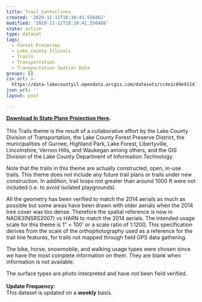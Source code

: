 ```yaml
---
title: Trail Centerlines
created: '2020-11-11T16:30:41.550462'
modified: '2020-11-11T16:30:41.550488'
state: active
type: dataset
tags:
  - Forest Preserves
  - Lake County Illinois
  - Trails
  - Transportation
  - Transportation Spatial Data
groups: []
csv_url: >-
  https://data-lakecountyil.opendata.arcgis.com/datasets/cc4e1c09e911416788832092a2ea79e9_2.csv?outSR=%7B%22latestWkid%22%3A3857%2C%22wkid%22%3A102100%7D
json_url: ''
layout: post

---
```

<div><b><a href='https://s3.amazonaws.com/lakecountygis-public/transportation/trails.zip' target='_blank'>Download In State Plane Projection Here</a>. </b><br /></div><div><br /></div>This Trails theme is the result of a collaborative effort by the Lake 
County Division of Transportation, the Lake County Forest Preserve 
District, the municipalities of Gurnee, Highland Park, Lake Forest, 
Libertyville, Lincolnshire, Vernon Hills, and Waukegan among others, and
 the GIS Division of the Lake County Department of Information 
Technology.

Note that the trails in this theme are actually constructed, open, 
in-use trails. This theme does not include any future trail plans or 
trails under new construction. In addition, trail loops not greater than
 around 1000 ft were not included (i.e. to avoid isolated playgrounds).

All the geometry has been verified to match the 2014 aerials as much as 
possible but some areas have been drawn with older aerials when the 2014
 tree cover was too dense. Therefore the spatial reference is now in 
NAD83(NSRS2007) vs HARN to match the 2014 aerials. The intended usage 
scale for this theme is 1&quot; = 100' or a scale ratio of 1:1200. This 
specification derives from the scale of the orthophotography used as a 
reference for the trail line features, for trails not mapped through 
field GPS data gathering.

The bike, horse, snowmobile, and walking usage types were chosen since 
we have the most complete information on them. They are blank when 
information is not available.

The surface types are photo interpreted and have not been field 
verified.<br /><br /><span style='font-weight: bold;'>Update Frequency:</span><br />This dataset is updated on a <span style='font-weight: bold;'>weekly</span> basis.
